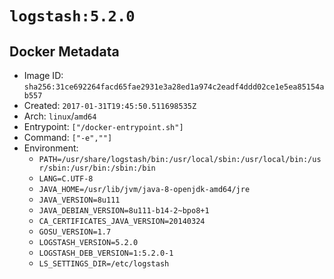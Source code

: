 # `logstash:5.2.0`

## Docker Metadata

- Image ID: `sha256:31ce692264facd65fae2931e3a28ed1a974c2eadf4ddd02ce1e5ea85154ab557`
- Created: `2017-01-31T19:45:50.511698535Z`
- Arch: `linux`/`amd64`
- Entrypoint: `["/docker-entrypoint.sh"]`
- Command: `["-e",""]`
- Environment:
  - `PATH=/usr/share/logstash/bin:/usr/local/sbin:/usr/local/bin:/usr/sbin:/usr/bin:/sbin:/bin`
  - `LANG=C.UTF-8`
  - `JAVA_HOME=/usr/lib/jvm/java-8-openjdk-amd64/jre`
  - `JAVA_VERSION=8u111`
  - `JAVA_DEBIAN_VERSION=8u111-b14-2~bpo8+1`
  - `CA_CERTIFICATES_JAVA_VERSION=20140324`
  - `GOSU_VERSION=1.7`
  - `LOGSTASH_VERSION=5.2.0`
  - `LOGSTASH_DEB_VERSION=1:5.2.0-1`
  - `LS_SETTINGS_DIR=/etc/logstash`
